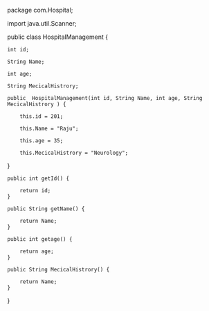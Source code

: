 package com.Hospital;

import java.util.Scanner;

public class HospitalManagement {
	
	
	int id;
	
	String Name;
	
	int age;
	
	String MecicalHistrory;
	
	public  HospitalManagement(int id, String Name, int age, String MecicalHistrory ) {
		
		this.id = 201;
		
		this.Name = "Raju";
		
		this.age = 35;
		
		this.MecicalHistrory = "Neurology";
}
	
	public int getId() {
		
		return id;
	}
	
	public String getName() {
		
		return Name;
	}
	
    public int getage() {
		
		return age;
	}
    
    public String MecicalHistrory() {
		
		return Name;
	}

}
